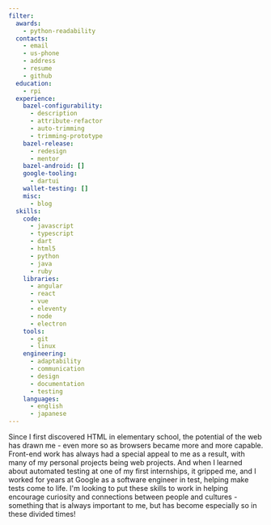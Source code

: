 ```yaml
---
filter:
  awards:
    - python-readability
  contacts:
    - email
    - us-phone
    - address
    - resume
    - github
  education:
    - rpi
  experience:
    bazel-configurability:
      - description
      - attribute-refactor
      - auto-trimming
      - trimming-prototype
    bazel-release:
      - redesign
      - mentor
    bazel-android: []
    google-tooling: 
      - dartui
    wallet-testing: []
    misc:
      - blog
  skills:
    code:
      - javascript
      - typescript
      - dart
      - html5
      - python
      - java
      - ruby
    libraries:
      - angular
      - react
      - vue
      - eleventy
      - node
      - electron
    tools:
      - git
      - linux
    engineering:
      - adaptability
      - communication
      - design
      - documentation
      - testing
    languages:
      - english
      - japanese
---
```


Since I first discovered HTML in elementary school, the potential of the web has drawn me - even more so as browsers became more and more capable. Front-end work has always had a special appeal to me as a result, with many of my personal projects being web projects. And when I learned about automated testing at one of my first internships, it gripped me, and I worked for years at Google as a software engineer in test, helping make tests come to life. I'm looking to put these skills to work in helping encourage curiosity and connections between people and cultures - something that is always important to me, but has become especially so in these divided times!